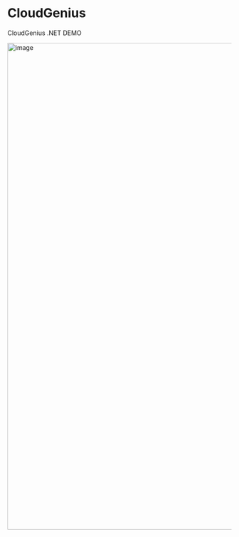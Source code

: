 # CloudGenius
CloudGenius .NET DEMO

<img width="1092" alt="image" src="https://user-images.githubusercontent.com/132877816/236753095-29c5c19f-4a11-4db2-bacd-35e39bcc10ed.png">

